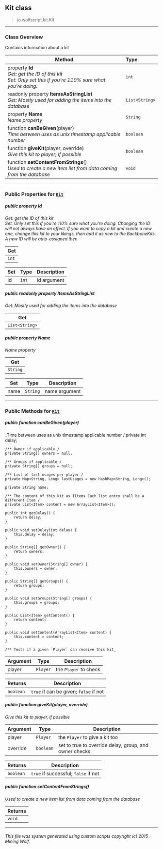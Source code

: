 ## Kit __class__

>io.wolfscript.kit.Kit

---

### Class Overview

Contains information about a kit

Method | Type   
--- | :--- 
  property __Id__ <br> _Get: get the ID of this kit<br>Set: Only set this if you're 110% sure what you're doing._ | `int`
 readonly property __ItemsAsStringList__ <br> _Get: Mostly used for adding the items into the database_ | `List<String>`
  property __Name__ <br> _Name property_ | `String`
 function __canBeGiven__(player) <br> _Time between uses as unix timestamp applicable number_ | `boolean`
 function __giveKit__(player, override) <br> _Give this kit to player, if possible_ | `boolean`
 function __setContentFromStrings__() <br> _Used to create a new item list from data coming from the database_ | `void`



---


### Public Properties for [`Kit`](Kit.md)

##### <a id='id'></a>public   property __Id__

_Get: get the ID of this kit<br>Set: Only set this if you're 110% sure what you're doing. Changing the ID will not always have an effect. If you want to copy a kit and create a new one, change this kit to your likings, then add it as new to the BackboneKits. A new ID will be auto-assigned then._

Get | 
--- | 
`int` |

Set | Type | Description  
--- | --- | --- 
id | `int` | id argument


##### <a id='itemsasstringlist'></a>public  readonly property __ItemsAsStringList__

_Get: Mostly used for adding the items into the database_

Get | 
--- | 
`List<String>` |



##### <a id='name'></a>public   property __Name__

_Name property_

Get | 
--- | 
`String` |

Set | Type | Description  
--- | --- | --- 
name | `String` | name argument


---

### Public Methods for [`Kit`](Kit.md)

##### <a id='canbegiven'></a>public  function __canBeGiven__(player)

_Time between uses as unix timestamp applicable number /
    private int delay;

    /** Owner if applicable /
    private String[] owners = null;

    /** Groups if applicable /
    private String[] groups = null;

    /** List of last usages per player /
    private Map<String, Long> lastUsages = new HashMap<String, Long>();

    private String name;

    /** The content of this kit as IItems Each list entry shall be a different Item /
    private List<Item> content = new ArrayList<Item>();

    public int getDelay() {
        return delay;
    }

    public void setDelay(int delay) {
        this.delay = delay;
    }

    public String[] getOwner() {
        return owners;
    }

    public void setOwner(String[] owner) {
        this.owners = owner;
    }

    public String[] getGroups() {
        return groups;
    }

    public void setGroups(String[] groups) {
        this.groups = groups;
    }

    public List<Item> getContent() {
        return content;
    }

    public void setContent(ArrayList<Item> content) {
        this.content = content;
    }

    /** Tests if a given `Player` can receive this kit_

Argument | Type | Description  
--- | --- | --- 
player | `Player` | the `Player` to check

Returns | Description
--- | --- 
`boolean` | `true` if can be given; `false` if not


##### <a id='givekit'></a>public  function __giveKit__(player, override)

_Give this kit to player, if possible_

Argument | Type | Description  
--- | --- | --- 
player | `Player` | the `Player` to give a kit too
override | `boolean` | set to true to override delay, group, and owner checks

Returns | Description
--- | --- 
`boolean` | `true` if successful; `false` if not


##### <a id='setcontentfromstrings'></a>public  function __setContentFromStrings__()

_Used to create a new item list from data coming from the database_

Returns | 
--- | 
`void` |


---


###### This file was system generated using custom scripts copyright (c) 2015 Mining Wolf.
	

